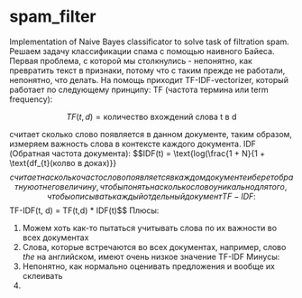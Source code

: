 # spam_filter
Implementation of Naive Bayes classificator to solve task of filtration spam.
Решаем задачу классификации спама с помощью наивного Байеса. Первая проблема, с которой мы столкнулись - непонятно, как превратить текст в признаки, потому что с таким прежде не работали, непонятно, что делать. На помощь приходит TF-IDF-vectorizer, который работает по следующему принципу:
TF (частота термина или term frequency):

$$TF(t, d) = \text{количество вхождений слова t в d}$$

считает сколько слово появляется в данном документе, таким образом, измеряем важность слова в контексте каждого документа.
IDF (Обратная частота документа):
$$IDF(t) = \text{log(\frac{1 + N}{1 + \text{df_{t}(колво в доках)}}$$
считает насколько часто слово появляется в каждом документе и берет обратную от него величину, чтобы понять насколько слово уникально для того, чтобы описывать каждый отдельный документ
TF-IDF:
$$TF-IDF(t, d) = TF(t,d) * IDF(t)$$
Плюсы:
1. Можем хоть как-то пытаться учитывать слова по их важности во всех документах
2. Слова, которые встречаются во всех документах, например, слово *the* на английском, имеют очень низкое значение TF-IDF
Минусы:
1. Непонятно, как нормально оценивать предложения и вообще их склеивать
2. 
